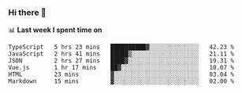 ### Hi there 👋

<!--
**DBvc/DBvc** is a ✨ _special_ ✨ repository because its `README.md` (this file) appears on your GitHub profile.

Here are some ideas to get you started:

- 🔭 I’m currently working on ...
- 🌱 I’m currently learning ...
- 👯 I’m looking to collaborate on ...
- 🤔 I’m looking for help with ...
- 💬 Ask me about ...
- 📫 How to reach me: ...
- 😄 Pronouns: ...
- ⚡ Fun fact: ...
-->

📊 **Last week I spent time on**
<!--START_SECTION:waka-->

```text
TypeScript   5 hrs 23 mins   ██████████▓░░░░░░░░░░░░░░   42.23 %
JavaScript   2 hrs 41 mins   █████▒░░░░░░░░░░░░░░░░░░░   21.11 %
JSON         2 hrs 27 mins   ████▓░░░░░░░░░░░░░░░░░░░░   19.31 %
Vue.js       1 hr 17 mins    ██▓░░░░░░░░░░░░░░░░░░░░░░   10.07 %
HTML         23 mins         ▓░░░░░░░░░░░░░░░░░░░░░░░░   03.04 %
Markdown     15 mins         ▓░░░░░░░░░░░░░░░░░░░░░░░░   02.00 %
```

<!--END_SECTION:waka-->
